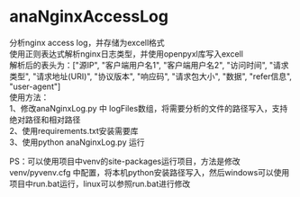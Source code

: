 # anaNginxAccessLog
 分析nginx access log，并存储为excell格式  
 使用正则表达式解析nginx日志类型，并使用openpyxl库写入excell    
 解析后的表头为：["源IP", "客户端用户名1", "客户端用户名2", "访问时间", "请求类型", "请求地址(URI)", "协议版本", "响应码", "请求包大小", "数据", "refer信息", "user-agent"]    
 使用方法：   
 1、修改anaNginxLog.py 中 logFiles数组，将需要分析的文件的路径写入，支持绝对路径和相对路径   
 2、使用requirements.txt安装需要库    
 3、使用python anaNginxLog.py 运行
     
 PS：可以使用项目中venv的site-packages运行项目，方法是修改venv/pyvenv.cfg 中配置，将本机python安装路径写入，然后windows可以使用项目中run.bat运行，linux可以参照run.bat进行修改    

